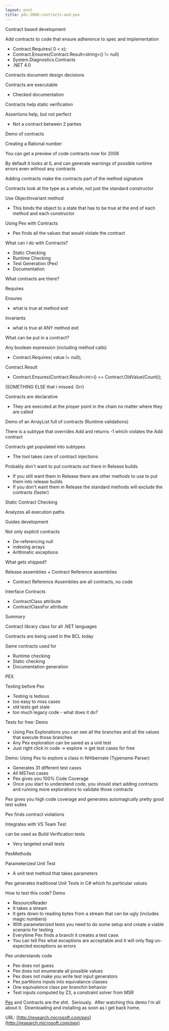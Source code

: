 ```yaml
---
layout: post
title: pdc-2008-contracts-and-pex
---
```

Contract based development

Add contracts to code that ensure adherence to spec and implementation

-   Contract.Requires( 0 \< x);
-   Contract.Ensures(Contract.Result\<string\>() != null)
-   System.Diagnostics.Contracts
-   .NET 4.0

Contracts document design decisions

Contracts are executable

-   Checked documentation

Contracts help static verification

Assertions help, but not perfect

-   Not a contract between 2 parties

Demo of contracts

Creating a Rational number

You can get a preview of code contracts now for 2008

By default it looks at IL and can generate warnings of possible runtime
errors even without any contracts

Adding contracts make the contracts part of the method signature

Contracts look at the type as a whole, not just the standard constructor

Use ObjectInvariant method

-   This binds the object to a state that has to be true at the end of
    each method and each constructor

Using Pex with Contracts

-   Pex finds all the values that would violate the contract

What can I do with Contracts?

-   Static Checking
-   Runtime Checking
-   Test Generation (Pex)
-   Documentation

What contracts are there?

Requires

Ensures

-   what is true at method exit

Invariants

-   what is true at ANY method exit

What can be put in a contract?

Any boolean expression (including method calls)

-   Contract.Requires( value != null);

Contract.Result

-   Contract.Ensures(Contract.Result\<int\>() ==
    Contract.OldValue(Count));

(SOMETHING ELSE that i missed. Grr)

Contracts are declarative

-   They are executed at the proper point in the chain no matter where
    they are called

Demo of an ArrayList full of contracts (Runtime validations)

There is a subtype that overrides Add and returns -1 which violates the
Add contract

Contracts get populated into subtypes

-   The tool takes care of contract injections

Probably don't want to put contracts out there in Release builds

-   If you still want them in Release there are other methods to use to
    put them into release builds
-   If you don't want them in Release the standard methods will exclude
    the contracts (faster)

Static Contract Checking

Analyzes all execution paths

Guides development

Not only explicit contracts

-   De-referencing null
-   indexing arrays
-   Arithmetic exceptions

What gets shipped?

Release assemblies + Contract Reference assemblies

-   Contract Reference Assemblies are all contracts, no code

Interface Contracts

-   ContractClass attribute
-   ContractClassFor attribute

Summary

Contract library class for all .NET languages

Contracts are being used in the BCL today

Same contracts used for

-   Runtime checking
-   Static checking
-   Documentation generation

PEX

Testing before Pex

-   Testing is tedious
-   too easy to miss cases
-   old tests get stale
-   too much legacy code - what does it do?

Tests for free: Demo

-   Using Pex Explorations you can see all the branches and all the
    values that execute those branches
-   Any Pex exploration can be saved as a unit test
-   Just right click in code -\> explore -\> get test cases for free

Demo: Using Pex to explore a class in NHibernate (Typename Parser)

-   Generates 31 different test cases
-   All MSTest cases
-   Pex gives you 100% Code Coverage
-   Once you start to understand code, you should start adding contracts
    and running more explorations to validate those contracts

Pex gives you high code coverage and generates automagically pretty good
test suites

Pex finds contract violations

Integrates with VS Team Test

can be used as Build Verification tests

-   Very targeted small tests

PexMethods

Parameterized Unit Test

-   A unit test method that takes parameters

Pex generates traditional Unit Tests in C\# which fix particular values

How to test this code? Demo

-   ResourceReader
-   It takes a stream
-   It gets down to reading bytes from a stream that can be ugly
    (includes magic numbers)
-   With parameterized tests you need to do some setup and create a
    viable scenario for testing
-   Everytime Pex finds a branch it creates a test case.
-   You can tell Pex what exceptions are acceptable and it will only
    flag un-expected exceptions as errors

Pex understands code

-   Pex does not guess
-   Pex does not enumerate all possible values
-   Pex does not make you write test input generators
-   Pex partitions inputs into equivalance classes
-   One equivalence class per branchin behavior
-   Test inputs computed by Z3, a constraint solver from MSR

[Pex](http://research.microsoft.com/Pex/) and Contracts are the shit. 
Seriously.  After watching this demo I'm all about it.  Downloading and
installing as soon as I get back home.

URL:
[http://research.microsoft.com/pex](http://research.microsoft.com/pex)
